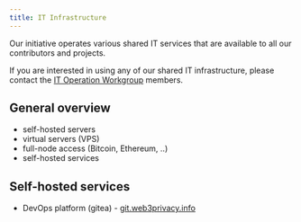 ```yaml
---
title: IT Infrastructure
---
```


Our initiative operates various shared IT services that are available to all our contributors and projects.

If you are interested in using any of our shared IT infrastructure, please contact the [IT Operation Workgroup](/workgroups#internal) members.

## General overview

* self-hosted servers
* virtual servers (VPS)
* full-node access (Bitcoin, Ethereum, ..)
* self-hosted services

## Self-hosted services

* DevOps platform (gitea) - [git.web3privacy.info](https://git.web3privacy.info)
